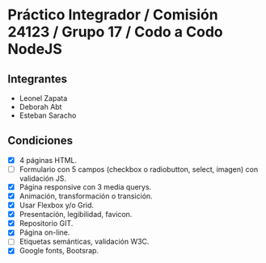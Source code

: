 # Práctico Integrador / Comisión 24123 / Grupo 17 / Codo a Codo NodeJS



## Integrantes

- Leonel Zapata
- Deborah Abt
- Esteban Saracho

## Condiciones

- [x] 4 páginas HTML.
- [ ] Formulario con 5 campos (checkbox o radiobutton, select, imagen) con validación JS.
- [X] Página responsive con 3 media querys.
- [x] Animación, transformación o transición.
- [x] Usar Flexbox y/o Grid.
- [x] Presentación, legibilidad, favicon.
- [x] Repositorio GIT.
- [x] Página on-line.
- [ ] Etiquetas semánticas, validación W3C.
- [x] Google fonts, Bootsrap.
